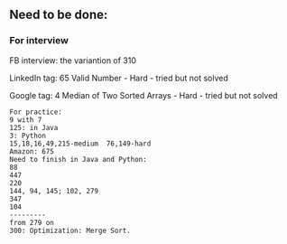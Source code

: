 ## Need to be done:

### For interview

FB interview: the variantion of 310

LinkedIn tag:
65 Valid Number - Hard - tried but not solved

Google tag:
4  Median of Two Sorted Arrays - Hard - tried but not solved


	For practice:
	9 with 7
	125: in Java
	3: Python
	15,18,16,49,215-medium  76,149-hard
	Amazon: 675
	Need to finish in Java and Python:
	88
	447
	220
	144, 94, 145; 102, 279  
	347
	104
	---------
	from 279 on
	300: Optimization: Merge Sort.